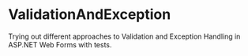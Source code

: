 # ValidationAndException

Trying out different approaches to Validation and Exception Handling in ASP.NET Web Forms with tests.
